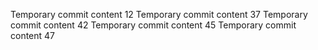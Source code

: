 Temporary commit content 12
Temporary commit content 37
Temporary commit content 42
Temporary commit content 45
Temporary commit content 47
